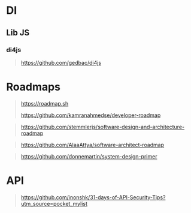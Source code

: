 # DI

## Lib JS

### di4js

> <https://github.com/gedbac/di4js>
> 

# Roadmaps

> <https://roadmap.sh>
>
> <https://github.com/kamranahmedse/developer-roadmap>

> <https://github.com/stemmlerjs/software-design-and-architecture-roadmap>
> 

> <https://github.com/AlaaAttya/software-architect-roadmap>
> 

> <https://github.com/donnemartin/system-design-primer>
> 

# API

> <https://github.com/inonshk/31-days-of-API-Security-Tips?utm_source=pocket_mylist>
